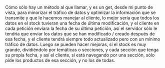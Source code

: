 Cómo sólo hay un método al que llamar, y es un get, desde mi punto de vista, para minorizar el tráfico de datos y optimizar la información que se transmite y que le hacemos manejar al cliente, lo mejor sería que todos los datos en el stock tuvieran una fecha de última modificación, y el cliente en cada petición enviara la fecha de su última petición, así el servidor sólo le tendría que enviar los datos que se han modificado / creado después de esa fecha, y el cliente tendrá siempre todo actualizado pero con un mínimo tráfico de datos. 
Luego se pueden hacer mejoras, si el stock es muy grande, dividiéndolo por temáticas o secciones, y cada sección que tenga su propia fecha, y así el cliente, si está navegando por una sección, sólo pide los productos de esa sección, y no los de todas.
